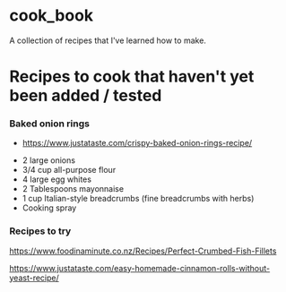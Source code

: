 # cook_book

A collection of recipes that I've learned how to make.

# Recipes to cook that haven't yet been added / tested

### Baked onion rings

- https://www.justataste.com/crispy-baked-onion-rings-recipe/

* 2 large onions
* 3/4 cup all-purpose flour
* 4 large egg whites
* 2 Tablespoons mayonnaise
* 1 cup Italian-style breadcrumbs (fine breadcrumbs with herbs)
* Cooking spray

### Recipes to try

https://www.foodinaminute.co.nz/Recipes/Perfect-Crumbed-Fish-Fillets

https://www.justataste.com/easy-homemade-cinnamon-rolls-without-yeast-recipe/
